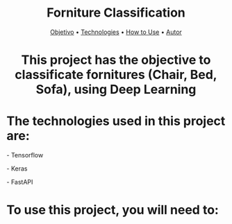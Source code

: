 <h1 align="center">Forniture Classification</h1>
<p align="center">
 <a href="#objective">Objetivo</a> •
 <a href="#technologies">Technologies</a> • 
 <a href="#userguide">How to Use</a> • 
 <a href="#autor">Autor</a>
</p>
<h1 align="center" href="#objective">This project has the objective to classificate fornitures (Chair, Bed, Sofa), using Deep Learning</h1>
<h1 href="#technologies">The technologies used in this project are:</h1>
<p>- Tensorflow</p>
<p>- Keras</p>
<p>- FastAPI</p>
<h1 href="userguide">To use this project, you will need to:</h1>




